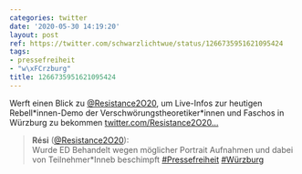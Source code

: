 ```yaml
---
categories: twitter
date: '2020-05-30 14:19:20'
layout: post
ref: https://twitter.com/schwarzlichtwue/status/1266735951621095424
tags:
- pressefreiheit
- "w\xFCrzburg"
title: 1266735951621095424
---
```

Werft einen Blick zu [@Resistance2O20](https://twitter.com/Resistance2O20), um Live-Infos zur heutigen Rebell\*innen-Demo der Verschwörungstheoretiker\*innen und Faschos in Würzburg zu bekommen [twitter.com/Resistance2O20…](https://twitter.com/Resistance2O20/status/1266731230814515203)
> <b>Rési</b> ([@Resistance2O20](https://twitter.com/Resistance2O20)):  
>Wurde ED Behandelt wegen möglicher Portrait Aufnahmen und dabei von Teilnehmer\*Inneb beschimpft [#Pressefreiheit](/t/pressefreiheit) [#Würzburg](/t/würzburg)  


